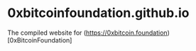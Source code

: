 # 0xbitcoinfoundation.github.io
The compiled website for (https://0xbitcoin.foundation) [0xBitcoinFoundation]
